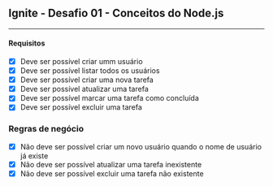 ## Ignite - Desafio 01 - Conceitos do Node.js

---

#### Requisitos

 - [x] Deve ser possível criar umm usuário
 - [x] Deve ser possível listar todos os usuários
 - [x] Deve ser possível criar uma nova tarefa
 - [x] Deve ser possível atualizar uma tarefa
 - [x] Deve ser possível marcar uma tarefa como concluída
 - [x] Deve ser possível excluir uma tarefa
	
### Regras de negócio

 - [x] Não deve ser possível criar um novo usuário quando o nome de usuário já existe
 - [x] Não deve ser possível atualizar uma tarefa inexistente
 - [x] Não deve ser possível excluir uma tarefa não existente
